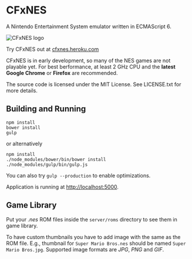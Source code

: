 # CFxNES

A Nintendo Entertainment System emulator written in ECMAScript 6.

![CFxNES logo](https://raw.githubusercontent.com/jpikl/cfxnes/master/client/images/logo-md.png)

Try CFxNES out at [cfxnes.heroku.com](http://cfxnes.herokuapp.com)

CFxNES is in early development, so many of the NES games are not playable yet.
For best berformance, at least 2 GHz CPU and the **latest Google Chrome** or **Firefox**
are recommended.

The source code is licensed under the MIT License.
See LICENSE.txt for more details.

## Building and Running

    npm install
    bower install
    gulp

or alternatively

    npm install
    ./node_modules/bower/bin/bower install
    ./node_modules/gulp/bin/gulp.js

You can also try `gulp --production` to enable optimizations.

Application is running at <http://localhost:5000>.

## Game Library

Put your *.nes* ROM files inside the `server/roms` directory to see them in game library.

To have custom thumbnails you have to add image with the same as the ROM file.
E.g., thumbnail for `Super Mario Bros.nes` should be named `Super Mario Bros.jpg`.
Supported image formats are *JPG*, *PNG* and *GIF*.
